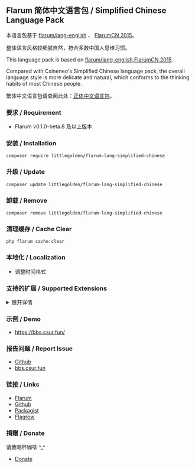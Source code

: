 ## Flarum 简体中文语言包 / Simplified Chinese Language Pack
本语言包基于 [flarum/lang-english](https://github.com/flarum/lang-english) 、 [FlarumCN 2015](https://discuss.flarum.org/d/612)。

整体语言风格较细腻自然，符合多数中国人思维习惯。

This language pack is based on [flarum/lang-english](https://github.com/flarum/lang-english),[FlarumCN 2015](https://discuss.flarum.org/d/612).

Compared with Csineneo's Simplified Chinese language pack, the overall language style is more delicate and natural, which conforms to the thinking habits of most Chinese people.

繁体中文语言包请查阅此处：[正体中文语言包](https://discuss.flarum.org/d/17954)。

### 要求 / Requirement
  - Flarum v0.1.0-beta.8 及以上版本

### 安装 / Installation
```
composer require littlegolden/flarum-lang-simplified-chinese
```

### 升级 / Update
```
composer update littlegolden/flarum-lang-simplified-chinese
```

### 卸载 / Remove
```
composer remove littlegolden/flarum-lang-simplified-chinese
```

### 清理缓存 / Cache Clear
```
php flarum cache:clear
```

### 本地化 / Localization
  - 调整时间格式

### 支持的扩展 / Supported Extensions
<details>
<summary>展开详情</summary>

  - amaurycarrade-syndication（[Syndication extension](https://discuss.flarum.org/d/4395)）
  - antoinefr-money（[Money extension](https://discuss.flarum.org/d/4699)）
  - antoinefr-online（[Online users extension](https://discuss.flarum.org/d/8302)）
  - askvortsov-auth-sync（[Flarum Auth Sync](https://discuss.flarum.org/d/22759)）
  - askvortsov-categories（[Flarum Categories](https://discuss.flarum.org/d/23184)）
  - askvortsov-help-tags（[Help Tags](https://discuss.flarum.org/d/23004)）
  - askvortsov-moderator-warnings（[Moderator Warnings](https://discuss.flarum.org/d/23228)）
  - askvortsov-pwa（[Flarum PWA](https://discuss.flarum.org/d/23219)）
  - askvortsov-saml（[Flarum SAML](https://discuss.flarum.org/d/22757)）
  - backtowebsite（[Back to Website Button](https://discuss.flarum.org/d/18285)）
  - clarkwinkelmann-carving-contest（[Pumpkin Carving Contest](https://discuss.flarum.org/d/21828)）
  - clarkwinkelmann-catch-the-fish（[Catch The Fish](https://discuss.flarum.org/d/19532)）
  - clarkwinkelmann-author-change（[Author change](https://discuss.flarum.org/d/21731)）
  - clarkwinkelmann-colorful-borders（[Colorful Borders](https://discuss.flarum.org/d/23303)）
  - clarkwinkelmann-create-user-modal（[Create User Modal](https://discuss.flarum.org/d/22608)）
  - clarkwinkelmann-email-as-display-name（[Email as Display Name](https://discuss.flarum.org/d/22603)）
  - clarkwinkelmann-emojionearea（[Emoji Picker](https://discuss.flarum.org/d/4787)）
  - clarkwinkelmann-passwordless（[Passwordless login](https://discuss.flarum.org/d/22606)）
  - clarkwinkelmann-post-date（[Change post date](https://discuss.flarum.org/d/21247)）
  - clarkwinkelmann-post-license（[Post License](https://github.com/clarkwinkelmann/flarum-ext-post-license)）
  - clarkwinkelmann-scratchpad（[Scratchpad](https://discuss.flarum.org/d/23016)）
  - clarkwinkelmann-see-past-first-post（[See Past First Post](https://discuss.flarum.org/d/23077)）
  - clarkwinkelmann-silent-mailchimp（[Silent Mailchimp](https://discuss.flarum.org/d/23079-)）
  - clarkwinkelmann-status（[User status](https://discuss.flarum.org/d/21983)）
  - clarkwinkelmann-who-read（[Who Read](https://discuss.flarum.org/d/23066)）
  - datitisev-dashboard（[Datitisev Admin Dashboard](https://discuss.flarum.org/d/2958)）
  - dem13n-nickname-changer（[NickName Changer](https://discuss.flarum.org/d/21238)）
  - dem13n-quad-theme（[Quad theme](https://discuss.flarum.org/d/22618)）
  - extiverse-bazaar（[Bazaar extension marketplace](https://discuss.flarum.org/d/5151)）
  - extum-flarum-ext-material2（[Material Theme 2](https://github.com/Extum/material)）
  - fajuu-contactbutton（[Contact Button](https://discuss.flarum.org/d/18228)）
  - fajuu-icons（[Icons by Fajuu](https://discuss.flarum.org/d/21401)）
  - flagrow-ads（[Flagrow Ads](https://discuss.flarum.org/d/4785)）
  - flagrow-analytics（[Flagrow analytics extension](https://discuss.flarum.org/d/1983)）
  - flagrow-fonts（[Flagrow Fonts](https://discuss.flarum.org/d/6207)）
  - flagrow-html-errors（[Custom HTML Error Pages](https://discuss.flarum.org/d/10784)）
  - flagrow-impersonate（[Flagrow Impersonate](https://discuss.flarum.org/d/9868)）
  - ~~flagrow-mason（[Flagrow Mason](https://discuss.flarum.org/d/7028)）~~ Not compatible with the latest version.
  - flagrow-passport（[Flagrow passport](https://discuss.flarum.org/d/5203)）
  - flarum-akismet（[Flarum Akismet](https://github.com/flarum/akismet)）
  - flarum-approval（[Flarum Approval](https://github.com/flarum/approval)）
  - flarum-auth-facebook（[Facebook Login](https://github.com/flarum/auth-facebook)）
  - flarum-auth-github（[GitHub Login](https://github.com/flarum/auth-github)）
  - flarum-auth-twitter（[Twitter Login](https://github.com/flarum/auth-twitter)）
  - flarum-core（[Flarum Core](https://github.com/flarum/core)）
  - flarum-discussion-views（[Discussion Views](https://discuss.flarum.org/d/7339)）
  - flarum-emoji（[Flarum Emoji](https://github.com/flarum/emoji)）
  - flarum-ext-close（[Closed Discussion](https://discuss.flarum.org/d/21698)）
  - flarum-ext-fancybox（[FancyBox](https://discuss.flarum.org/d/19535)）
  - flarum-flags（[Flarum Flags](https://github.com/flarum/flags)）
  - flarum-likes（[Flarum Likes](https://github.com/flarum/likes)）
  - flarum-lock（[Flarum Lock](https://github.com/flarum/likes)）
  - flarum-markdown（[Flarum Markdown](https://github.com/flarum/markdown)）
  - flarum-mentions（[Flarum Mentions](https://github.com/flarum/mentions)）
  - ~~flarum-notify（[Flarum Notify](https://discuss.flarum.org/d/4345)）~~ Incompatible
  - flarum-pusher（[Flarum Pusher](https://github.com/flarum/pusher)）
  - flarum-statistics（[Flarum Statistics](https://github.com/flarum/statistics)）
  - flarum-sticky（[Flarum Sticky](https://github.com/flarum/sticky)）
  - flarum-subscriptions（[Flarum Subscriptions](https://github.com/flarum/subscriptions)）
  - flarum-suspend（[Flarum Suspend](https://github.com/flarum/suspend)）
  - flarum-tags（[Flarum Tags](https://github.com/flarum/tags)）
  - flarum-ext-login2see（[Login to See](https://github.com/892768447/flarum-ext-login2see)）
  - fof-amazon-affiliation（[Amazon Affiliation](https://discuss.flarum.org/d/12389)）
  - fof-auth-gitlab（[GitLab Login](https://discuss.flarum.org/d/20371)）
  - fof-auth-discord（[Discord Login](https://discuss.flarum.org/d/20184)）
  - fof-ban-ips（[Ban IPs](https://discuss.flarum.org/d/20949)）
  - fof-best-answer（[Best Answer](https://discuss.flarum.org/d/21894)）
  - fof-byobu（[Byōbu](https://discuss.flarum.org/d/4762)）
  - fof-custom-footer（[Custom Footer](https://discuss.flarum.org/d/17774)）
  - fof-default-group（[Default Group](https://discuss.flarum.org/d/18158)）
  - fof-discussion-language（[Discussion Language](https://discuss.flarum.org/d/23702)）
  - fof-drafts（[Drafts](https://discuss.flarum.org/d/20957)）
  - fof-email-checker（[Disposable Emails](https://discuss.flarum.org/d/20457)）
  - fof-filter（[FoF Filter](https://discuss.flarum.org/d/5131)）
  - fof-follow-tags（[Follow Tags](https://discuss.flarum.org/d/20525)）
  - fof-formatting（[Formatting](https://discuss.flarum.org/d/17770-friendsofflarum-formatting/111)）
  - fof-forum-statistics-widget（[Statistics Widget](https://discuss.flarum.org/d/22380)）
  - fof-frontpage（[FrontPage](https://discuss.flarum.org/d/19256)）
  - fof-gamification（[Gamification](https://discuss.flarum.org/d/20671-friendsofflarum-gamification)）
  - fof-geoip（[GeoIP](https://discuss.flarum.org/d/21493)）
  - fof-ignore-users（[Ignore Users](https://discuss.flarum.org/d/20681)）
  - fof-linguist（[Linguist](https://discuss.flarum.org/d/7026)）
  - fof-links（[Links](https://discuss.flarum.org/d/18335)）
  - fof-masquerade（[Masquerade by FriendsOfFlarum](https://discuss.flarum.org/d/5791)）
  - fof-merge-discussions（[Masquerade](https://discuss.flarum.org/d/5791)）
  - fof-moderator-notes（[Moderator Notes](https://discuss.flarum.org/d/22925)）
  - fof-nightmode（[Night Mode](https://discuss.flarum.org/d/21492)）
  - fof-open-collective（[Open Collective](https://discuss.flarum.org/d/22256)）
  - fof-pages（[Pages](https://discuss.flarum.org/d/18301)）
  - fof-passport（[FoF Passport](https://discuss.flarum.org/d/5203)）
  - fof-polls（[Polls](https://discuss.flarum.org/d/20586)）
  - fof-pretty-mail（[Pretty Mail](https://discuss.flarum.org/d/11178)）
  - fof-prevent-necrobumping（[Prevent Necrobumping](https://discuss.flarum.org/d/18312)）
  - fof-pwned-passwords（[Pwned Passwords](https://discuss.flarum.org/d/18348)）
  - fof-reactions（[Reactions](https://discuss.flarum.org/d/20655)）
  - fof-recaptcha（[reCAPTCHA](https://discuss.flarum.org/d/18399)）
  - fof-secure-https（[Secure HTTPS](https://discuss.flarum.org/d/17771)）
  - fof-sentry（[Sentry](https://discuss.flarum.org/d/18089-friendsofflarum-sentry/34)）
  - fof-share-social（[Share Social](https://discuss.flarum.org/d/20401)）
  - fof-socialprofile（[Social Profile](https://discuss.flarum.org/d/18775)）
  - fof-spamblock（[Spamblock](https://discuss.flarum.org/d/17772)）
  - fof-stopforumspam（[StopForumSpam](https://discuss.flarum.org/d/17846)）
  - fof-split（[Split](https://discuss.flarum.org/d/1903)）
  - fof-subscribed（[Subscribed](https://discuss.flarum.org/d/20917)）
  - fof-terms（[Terms](https://discuss.flarum.org/d/11714)）
  - fof-transliterator（[URL Transliterator](https://discuss.flarum.org/d/18074)）
  - fof-upload（[FoF upload](https://discuss.flarum.org/d/4154)）
  - fof-user-directory（[User directory](https://discuss.flarum.org/d/5682)）
  - fof-userbio（[User Bio](https://discuss.flarum.org/d/17775)）
  - fof-username-request（[Username Request](https://discuss.flarum.org/d/20956)）
  - imgur-upload（[Imgur Upload](https://discuss.flarum.org/d/18491)）
  - kilowhat-affiliation-links（[Multi-Purpose Affiliation Links Generator](https://discuss.flarum.org/d/21833)）
  - kilowhat-mailing（[Mailing](https://discuss.flarum.org/d/20443)）
  - kvothe-sub（[Sign Up Button](https://discuss.flarum.org/d/18812)）
  - maicol07-sso（[Single Sign On (SSO)](https://discuss.flarum.org/d/21666)）
  - michaelBelgium-profile-views（[Profile views](https://discuss.flarum.org/d/7596)）
  - migratetoflarum-canonical（[Canonical url redirect](https://discuss.flarum.org/d/19307)）
  - migratetoflarum-fake-data（[Fake Data](https://discuss.flarum.org/d/21160)）
  - migratetoflarum-vbulletin-redirects（[vbulletin Redirects](https://github.com/migratetoflarum/vbulletin-redirects)）
  - minr-auth-qq（[QQ Login](https://github.com/minr/flarum-ext-auth-qq)）
  - minr-auth-weibo（[Weibo Login](https://discuss.flarum.org/d/22456)）
  - mybbtoflarum（[MyBB to flarum](https://discuss.flarum.org/d/5506)）
  - nikovonlas-webpush（[OneSignal web push notifications](https://discuss.flarum.org/d/20784)）
  - nomiscz-auth-linkedin（[LinkedIn Auth](https://discuss.flarum.org/d/20263)）
  - nomiscz-auth-steam（[Steam Auth](https://discuss.flarum.org/d/19750)）
  - nomiscz-auth-wechat（[WeChat Login](https://discuss.flarum.org/d/6038)）
  - pushedx-chat（[Realtime chat with Pusher (Alpha)](https://discuss.flarum.org/d/5133-wip-extension-realtime-chat-with-pusher/12)）
  - reflar-cookie-consent（[Cookie Consent](https://discuss.flarum.org/d/10395)）
  - reflar-doorman（[Doorman](https://discuss.flarum.org/d/17845)）
  - reflar-level-ranks（[Levels Ranks](https://discuss.flarum.org/d/15052)）
  - reflar-twofactor（[Two Factor](https://discuss.flarum.org/d/11006)）
  - reflar-webhooks（[Webhooks](https://discuss.flarum.org/d/17812)）
  - saleksin-auth-google（[Google Login](https://discuss.flarum.org/d/18250)）
  - shriker-pronouns（[Personal Pronouns](https://discuss.flarum.org/d/21188)）
  - simonxeko/follow-users（[Follow Users (WIP)](https://discuss.flarum.org/d/22628)）
  - simonxeko-preview-discussion（[Preview Discussion Post (WIP)](https://discuss.flarum.org/d/22636)）
  - studosi-mail-filter（[Mail Filter](https://discuss.flarum.org/d/23132)）
  - sycho-profile-cover（[Profile Cover](https://github.com/SychO9/flarum-profile-cover)）
  - tank-perspective（[Perspective API](https://discuss.flarum.org/d/21784)）
  - the-turk-diff（[Diff for Flarum](https://discuss.flarum.org/d/22779)）
  - the-turk-mathren（[MathRen](https://discuss.flarum.org/d/22439)）
  - the-turk-edit-notifications（[Edit Notifications](https://discuss.flarum.org/d/22896)）
  - the-turk-password-strength（[Password Strength Indicator](https://discuss.flarum.org/d/22624)）
  - therealsujitk（[Show Password](https://discuss.flarum.org/d/22727)、[GIFs](https://discuss.flarum.org/d/23101)）、[Highlight.js](https://discuss.flarum.org/d/23229)
  - tituspijean-auth-ldap（[LDAP Login](https://discuss.flarum.org/d/9515)）
  - tpokorra-post-notification（[Post Notifications per E-Mail](https://discuss.flarum.org/d/20750)）
  - v17development-flarum-seo（[Flarum SEO](https://discuss.flarum.org/d/18316)）
  - veroz1-users-list（[User List](https://github.com/VeroZ1/users-list)）
  - wiseclock-reply2see（[Reply to See](https://discuss.flarum.org/d/18899)）
  - xmugenx-post-blacklist（[Post Blacklist](https://discuss.flarum.org/d/21750)）
  - zerosonesfun-announce（[Announce](https://discuss.flarum.org/d/21651)）
  
</details>

### 示例 / Demo
  - https://bbs.csur.fun/

### 报告问题 / Report Issue
  - [Github](https://github.com/Littlegolden/flarum-lang-simplified-chinese/issues)
  - [bbs.csur.fun](https://bbs.csur.fun/)

### 链接 / Links
  - [Flarum](https://discuss.flarum.org/d/22690)
  - [Github](https://github.com/Littlegolden/flarum-lang-simplified-chinese)
  - [Packagist](https://packagist.org/packages/littlegolden/flarum-lang-simplified-chinese)
  - [Flagrow](https://flagrow.io/extensions/littlegolden/flarum-lang-simplified-chinese)

### 捐赠 / Donate
请我喝杯咖啡 \^_\^

  - [Donate](https://pay.csur.fun)
